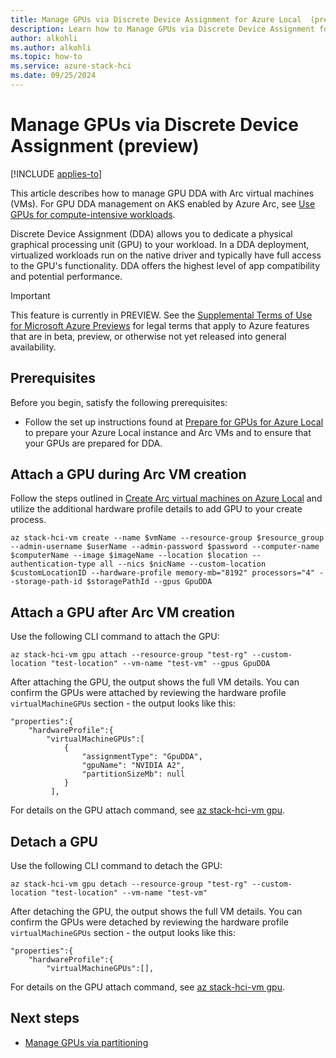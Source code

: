 ```yaml
---
title: Manage GPUs via Discrete Device Assignment for Azure Local  (preview)
description: Learn how to Manage GPUs via Discrete Device Assignment for Azure Local (preview).
author: alkohli
ms.author: alkohli
ms.topic: how-to
ms.service: azure-stack-hci
ms.date: 09/25/2024
---
```


# Manage GPUs via Discrete Device Assignment (preview)

[!INCLUDE [applies-to](../../hci/includes/hci-applies-to-23h2.md)]

This article describes how to manage GPU DDA with Arc virtual machines (VMs). For GPU DDA management on AKS enabled by Azure Arc, see [Use GPUs for compute-intensive workloads](/azure/aks/hybrid/deploy-gpu-node-pool#create-a-new-workload-instance-with-a-gpu-enabled-node-pool).

Discrete Device Assignment (DDA) allows you to dedicate a physical graphical processing unit (GPU) to your workload. In a DDA deployment, virtualized workloads run on the native driver and typically have full access to the GPU's functionality. DDA offers the highest level of app compatibility and potential performance.

> [!IMPORTANT]
> This feature is currently in PREVIEW. See the [Supplemental Terms of Use for Microsoft Azure Previews](https://azure.microsoft.com/support/legal/preview-supplemental-terms/) for legal terms that apply to Azure features that are in beta, preview, or otherwise not yet released into general availability.


## Prerequisites

Before you begin, satisfy the following prerequisites:

- Follow the set up instructions found at [Prepare for GPUs for Azure Local](./gpu-manage-via-device.md) to prepare your Azure Local instance and Arc VMs and to ensure that your GPUs are prepared for DDA.  

## Attach a GPU during Arc VM creation

Follow the steps outlined in [Create Arc virtual machines on Azure Local](create-arc-virtual-machines.md?tabs=azurecli) and utilize the additional hardware profile details to add GPU to your create process.

```azurecli
az stack-hci-vm create --name $vmName --resource-group $resource_group --admin-username $userName --admin-password $password --computer-name $computerName --image $imageName --location $location --authentication-type all --nics $nicName --custom-location $customLocationID --hardware-profile memory-mb="8192" processors="4" --storage-path-id $storagePathId --gpus GpuDDA
```

## Attach a GPU after Arc VM creation

Use the following CLI command to attach the GPU:

```azurecli
az stack-hci-vm gpu attach --resource-group "test-rg" --custom-location "test-location" --vm-name "test-vm" --gpus GpuDDA
```

After attaching the GPU, the output shows the full VM details. You can confirm the GPUs were attached by reviewing the hardware profile `virtualMachineGPUs` section - the output looks like this:

```azurecli
"properties":{
	"hardwareProfile":{
		"virtualMachineGPUs":[
			{
				"assignmentType": "GpuDDA",
				"gpuName": "NVIDIA A2",
				"partitionSizeMb": null
			}
         ],
```

For details on the GPU attach command, see [az stack-hci-vm gpu](/cli/azure/stack-hci-vm/gpu).

## Detach a GPU

Use the following CLI command to detach the GPU:

```azurecli
az stack-hci-vm gpu detach --resource-group "test-rg" --custom-location "test-location" --vm-name "test-vm"
```

After detaching the GPU, the output shows the full VM details. You can confirm the GPUs were detached by reviewing the hardware profile `virtualMachineGPUs` section - the output looks like this:

```azurecli
"properties":{
	"hardwareProfile":{
		"virtualMachineGPUs":[],
```

For details on the GPU attach command, see [az stack-hci-vm gpu](/cli/azure/stack-hci-vm/gpu).

## Next steps

- [Manage GPUs via partitioning](./gpu-manage-via-partitioning.md)